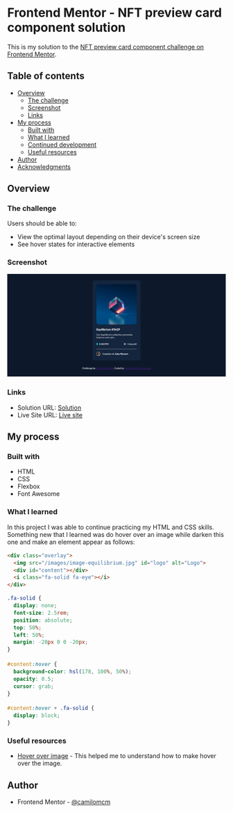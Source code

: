 # Frontend Mentor - NFT preview card component solution

This is my solution to the [NFT preview card component challenge on Frontend Mentor](https://www.frontendmentor.io/challenges/nft-preview-card-component-SbdUL_w0U).

## Table of contents

- [Overview](#overview)
  - [The challenge](#the-challenge)
  - [Screenshot](#screenshot)
  - [Links](#links)
- [My process](#my-process)
  - [Built with](#built-with)
  - [What I learned](#what-i-learned)
  - [Continued development](#continued-development)
  - [Useful resources](#useful-resources)
- [Author](#author)
- [Acknowledgments](#acknowledgments)

## Overview

### The challenge

Users should be able to:

- View the optimal layout depending on their device's screen size
- See hover states for interactive elements

### Screenshot

![](./images/screenshot.png)

### Links

- Solution URL: [Solution](https://github.com/camilomcm/NFT)
- Live Site URL: [Live site](https://camilomcm.github.io/NFT/)

## My process

### Built with

- HTML
- CSS
- Flexbox
- Font Awesome

### What I learned

In this project I was able to continue practicing my HTML and CSS skills. Something new that I learned was do hover over an image while darken this one and make an element appear as follows:

```html
<div class="overlay">
  <img src="/images/image-equilibrium.jpg" id="logo" alt="Logo">
  <div id="content"></div>
  <i class="fa-solid fa-eye"></i>
</div>
```
```css
.fa-solid {
  display: none;
  font-size: 2.5rem;
  position: absolute;
  top: 50%;
  left: 50%;
  margin: -20px 0 0 -20px;
}

#content:hover {
  background-color: hsl(178, 100%, 50%);
  opacity: 0.5;
  cursor: grab;
}

#content:hover + .fa-solid {
  display: block;
}
```

### Useful resources

- [Hover over image](https://www.w3schools.com/howto/howto_css_image_overlay.asp) - This helped me to understand how to make hover over the image.

## Author

- Frontend Mentor - [@camilomcm](https://www.frontendmentor.io/profile/camilomcm)